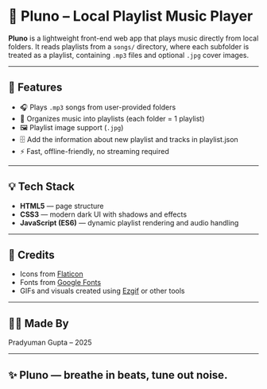 # 🎵 Pluno – Local Playlist Music Player

**Pluno** is a lightweight front-end web app that plays music directly from local folders. It reads playlists from a `songs/` directory, where each subfolder is treated as a playlist, containing `.mp3` files and optional `.jpg` cover images.

---

## 🚀 Features

- 🎧 Plays `.mp3` songs from user-provided folders  
- 📂 Organizes music into playlists (each folder = 1 playlist)  
- 🖼️ Playlist image support (`.jpg`)  
- 🗄️ Add the information about new playlist and tracks in playlist.json
- ⚡ Fast, offline-friendly, no streaming required
---

## 💡 Tech Stack

- **HTML5** — page structure  
- **CSS3** — modern dark UI with shadows and effects  
- **JavaScript (ES6)** — dynamic playlist rendering and audio handling  

---


## 🙌 Credits

- Icons from [Flaticon](https://flaticon.com)  
- Fonts from [Google Fonts](https://fonts.google.com/)  
- GIFs and visuals created using [Ezgif](https://ezgif.com/) or other tools  

---

## 🧑‍💻 Made By

Pradyuman Gupta – 2025

---

## ✨ Pluno — breathe in beats, tune out noise.  



